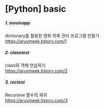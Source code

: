 # [Python] basic

##### 1. movieapp
dictionary를 활용한 영화 목록 관리 프로그램 만들기<br>
https://aruymeek.tistory.com/1

##### 2. classtest
class와 객체 연습하기<br>
https://aruymeek.tistory.com/2

##### 3. rectest
Recursive 함수의 재귀<br>
https://aruymeek.tistory.com/3
